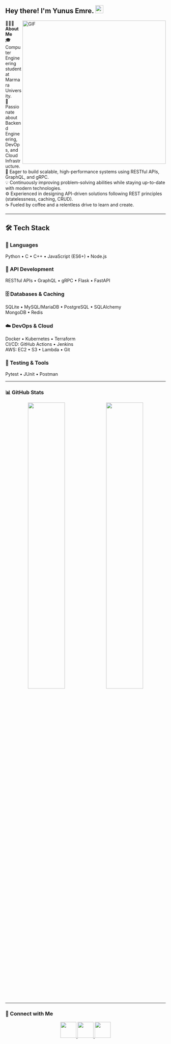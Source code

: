 <h2> Hey there! I'm Yunus Emre. <img src="https://github.com/yunustechin/yunustechin/blob/master/Hi.gif" width="25"></h2>

<img align="right" alt="GIF" src="https://media0.giphy.com/media/v1.Y2lkPTc5MGI3NjExbjQ3ODZkamU3eHFoNXRhcjUxY3M1aXJpNGZkNjVkbWIzOHJvbDJhMSZlcD12MV9pbnRlcm5hbF9naWZfYnlfaWQmY3Q9Zw/qgQUggAC3Pfv687qPC/giphy.gif" width="450"/>

👨🏻‍💻 **About Me**  
🎓 Computer Engineering student at Marmara University.  
💼 Passionate about Backend Engineering, DevOps, and Cloud Infrastructure.  
🚀 Eager to build scalable, high-performance systems using RESTful APIs, GraphQL, and gRPC.  
💡 Continuously improving problem-solving abilities while staying up-to-date with modern technologies.  
⚙️ Experienced in designing API-driven solutions following REST principles (statelessness, caching, CRUD).  
☕ Fueled by coffee and a relentless drive to learn and create.

---

## 🛠 Tech Stack

### 🚀 Languages
Python • C • C++ • JavaScript (ES6+) • Node.js

### 🧩 API Development
RESTful APIs • GraphQL • gRPC • Flask • FastAPI

### 🗄️ Databases & Caching
SQLite • MySQL/MariaDB • PostgreSQL • SQLAlchemy  
MongoDB • Redis

### ☁️ DevOps & Cloud
Docker • Kubernetes • Terraform  
CI/CD: GitHub Actions • Jenkins  
AWS: EC2 • S3 • Lambda • Git

### 🧪 Testing & Tools
Pytest • JUnit • Postman

---

<h3> 📊 GitHub Stats </h3>

<p align="center">
  <img src="https://github-readme-stats.vercel.app/api?username=yunustechin&show_icons=true&theme=dark&count_private=true&hide_border=true" width="48%"/>
  <img src="https://github-readme-stats.vercel.app/api/top-langs/?username=yunustechin&layout=compact&theme=dark&hide_border=true" width="48%"/>
</p>

---

<h3> 🤝 Connect with Me </h3>

<p align="center"> 
  <a href="https://github.com/yunustechin" target="_blank" rel="noopener noreferrer">
    <img src="https://img.icons8.com/plasticine/100/000000/github.png" width="50" />
  </a>  
  <a href="https://www.linkedin.com/in/yunus-emre-g%C3%BCltekin-5884b2332/" target="_blank" rel="noopener noreferrer">
    <img src="https://img.icons8.com/plasticine/100/000000/linkedin.png" width="50" />
  </a>  
  <a href="mailto:yunustechin@gmail.com" target="_blank" rel="noopener noreferrer">
    <img src="https://img.icons8.com/plasticine/100/000000/gmail.png" width="50" />
  </a>
</p>
